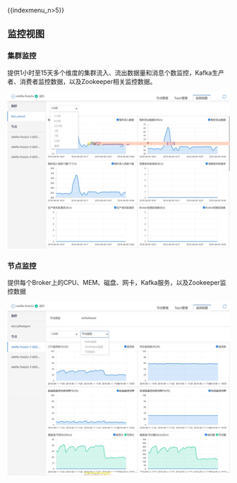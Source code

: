 {{indexmenu_n>5}}

## 监控视图

### 集群监控

提供1小时至15天多个维度的集群流入、流出数据量和消息个数监控，Kafka生产者、消费者监控数据，以及Zookeeper相关监控数据。

![](/images/ukafka-11.jpg)

### 节点监控

提供每个Broker上的CPU、MEM、磁盘、网卡，Kafka服务，以及Zookeeper监控数据

![](/images/ukafka-13.jpg)
